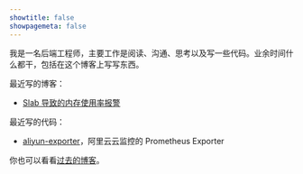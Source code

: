 ```yaml
---
showtitle: false
showpagemeta: false
---
```


我是一名后端工程师，主要工作是阅读、沟通、思考以及写一些代码。业余时间什么都干，包括在这个博客上写写东西。

最近写的博客：

* [Slab 导致的内存使用率报警](/blog/linux-memory-monitring)

最近写的代码：

* [aliyun-exporter](https://github.com/aylei/aliyun-exporter)，阿里云云监控的 Prometheus Exporter

你也可以看看[过去的博客](/blog/)。